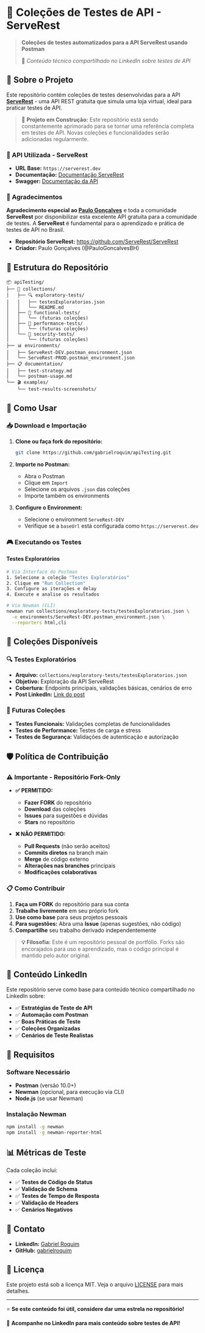 # 🧪 Coleções de Testes de API - ServeRest

> **Coleções de testes automatizados para a API ServeRest usando Postman**
> 
> 📝 *Conteúdo técnico compartilhado no LinkedIn sobre testes de API*

## 🎯 Sobre o Projeto

Este repositório contém coleções de testes desenvolvidas para a API **[ServeRest](https://serverest.dev)** - uma API REST gratuita que simula uma loja virtual, ideal para praticar testes de API.

> 🚧 **Projeto em Construção:** Este repositório está sendo constantemente aprimorado para se tornar uma referência completa em testes de API. Novas coleções e funcionalidades serão adicionadas regularmente.

### 🔗 API Utilizada - ServeRest
- **URL Base:** `https://serverest.dev`
- **Documentação:** [Documentação ServeRest](https://serverest.dev)
- **Swagger:** [Documentação da API](https://serverest.dev/swagger)

### 🙏 Agradecimentos
**Agradecimento especial ao [Paulo Gonçalves](https://github.com/PauloGoncalvesBH)** e toda a comunidade **ServeRest** por disponibilizar esta excelente API gratuita para a comunidade de testes. A **ServeRest** é fundamental para o aprendizado e prática de testes de API no Brasil.

- **Repositório ServeRest:** https://github.com/ServeRest/ServeRest
- **Criador:** Paulo Gonçalves (@PauloGoncalvesBH)

## 📁 Estrutura do Repositório

```
📦 apiTesting/
├── 🧪 collections/
│   ├── 🔍 exploratory-tests/
│   │   ├── testesExploratorios.json
│   │   └── README.md
│   ├── 🔧 functional-tests/
│   │   └── (futuras coleções)
│   ├── 🚀 performance-tests/
│   │   └── (futuras coleções)
│   └── 🔐 security-tests/
│       └── (futuras coleções)
├── 📊 environments/
│   ├── ServeRest-DEV.postman_environment.json
│   └── ServeRest-PROD.postman_environment.json
├── 📋 documentation/
│   ├── test-strategy.md
│   └── postman-usage.md
└── 🎬 examples/
    └── test-results-screenshots/
```

## 🚀 Como Usar

### 📥 Download e Importação

1. **Clone ou faça fork do repositório:**
   ```bash
   git clone https://github.com/gabrielroquim/apiTesting.git
   ```

2. **Importe no Postman:**
   - Abra o Postman
   - Clique em `Import`
   - Selecione os arquivos `.json` das coleções
   - Importe também os environments

3. **Configure o Environment:**
   - Selecione o environment `ServeRest-DEV`
   - Verifique se a `baseUrl` está configurada como `https://serverest.dev`

### 🎮 Executando os Testes

#### Testes Exploratórios
```bash
# Via Interface do Postman
1. Selecione a coleção "Testes Exploratórios"
2. Clique em "Run Collection"
3. Configure as iterações e delay
4. Execute e analise os resultados

# Via Newman (CLI)
newman run collections/exploratory-tests/testesExploratorios.json \
  -e environments/ServeRest-DEV.postman_environment.json \
  --reporters html,cli
```

## 📝 Coleções Disponíveis

### 🔍 Testes Exploratórios
- **Arquivo:** `collections/exploratory-tests/testesExploratorios.json`
- **Objetivo:** Exploração da API ServeRest
- **Cobertura:** Endpoints principais, validações básicas, cenários de erro
- **Post LinkedIn:** [Link do post](#)

### 🔄 Futuras Coleções
- **Testes Funcionais:** Validações completas de funcionalidades
- **Testes de Performance:** Testes de carga e stress
- **Testes de Segurança:** Validações de autenticação e autorização

## 🛡️ Política de Contribuição

### ⚠️ Importante - Repositório Fork-Only
- **✅ PERMITIDO:**
  - **Fazer FORK** do repositório
  - **Download** das coleções
  - **Issues** para sugestões e dúvidas
  - **Stars** no repositório

- **❌ NÃO PERMITIDO:**
  - **Pull Requests** (não serão aceitos)
  - **Commits diretos** na branch main
  - **Merge** de código externo
  - **Alterações nas branches** principais
  - **Modificações colaborativas**

### 📋 Como Contribuir
1. **Faça um FORK** do repositório para sua conta
2. **Trabalhe livremente** em seu próprio fork
3. **Use como base** para seus projetos pessoais
4. **Para sugestões:** Abra uma **Issue** (apenas sugestões, não código)
5. **Compartilhe** seu trabalho derivado independentemente

> **💡 Filosofia:** Este é um repositório pessoal de portfólio. Forks são encorajados para uso e aprendizado, mas o código principal é mantido pelo autor original.

## 🎯 Conteúdo LinkedIn

Este repositório serve como base para conteúdo técnico compartilhado no LinkedIn sobre:

- ✅ **Estratégias de Teste de API**
- ✅ **Automação com Postman**
- ✅ **Boas Práticas de Teste**
- ✅ **Coleções Organizadas**
- ✅ **Cenários de Teste Realistas**

## 🔧 Requisitos

### Software Necessário
- **Postman** (versão 10.0+)
- **Newman** (opcional, para execução via CLI)
- **Node.js** (se usar Newman)

### Instalação Newman
```bash
npm install -g newman
npm install -g newman-reporter-html
```

## 📊 Métricas de Teste

Cada coleção inclui:
- ✅ **Testes de Código de Status**
- ✅ **Validação de Schema**
- ✅ **Testes de Tempo de Resposta**
- ✅ **Validação de Headers**
- ✅ **Cenários Negativos**

## 🤝 Contato

- **LinkedIn:** [Gabriel Roquim](https://linkedin.com/in/gabrielroquim)
- **GitHub:** [gabrielroquim](https://github.com/gabrielroquim)

## 📄 Licença

Este projeto está sob a licença MIT. Veja o arquivo [LICENSE](LICENSE) para mais detalhes.

---

⭐ **Se este conteúdo foi útil, considere dar uma estrela no repositório!**

📢 **Acompanhe no LinkedIn para mais conteúdo sobre testes de API!**
